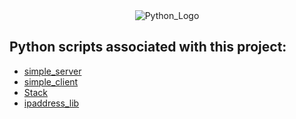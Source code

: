 <div align="center"><img src="https://www.python.org/static/community_logos/python-logo-master-v3-TM-flattened.png" alt="Python_Logo"  /></div>

## Python scripts associated with this project:

- [simple_server](./Socket)
- [simple_client](./Socket)
- [Stack](./DataStructure)
- [ipaddress_lib](./ip_address_lib)
